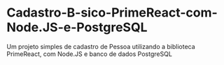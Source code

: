 # Cadastro-B-sico-PrimeReact-com-Node.JS-e-PostgreSQL
Um projeto simples de cadastro de Pessoa utilizando a biblioteca PrimeReact, com Node.JS e banco de dados PostgreSQL
